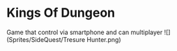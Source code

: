 # Kings Of Dungeon
Game that control via smartphone and can multiplayer
![] (Sprites/SideQuest/Tresure Hunter.png)
